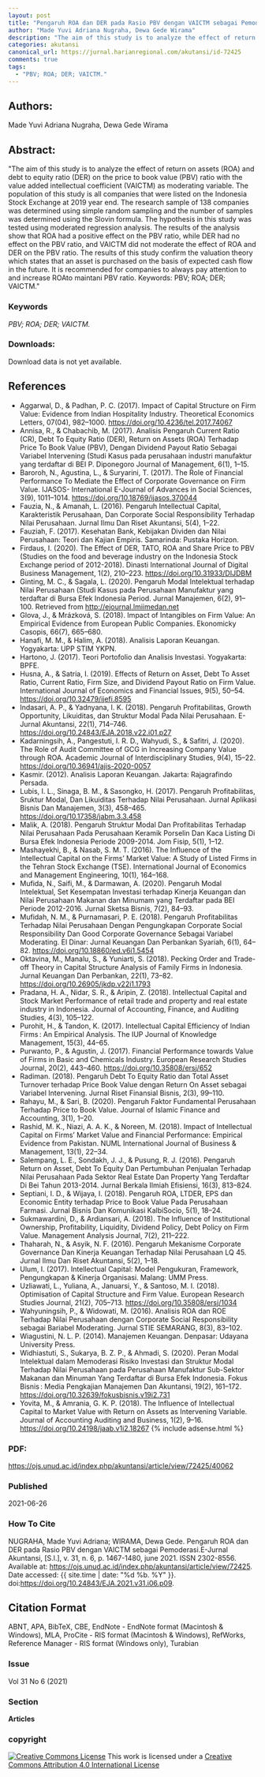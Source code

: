 ```yaml
---
layout: post
title: "Pengaruh ROA dan DER pada Rasio PBV dengan VAICTM sebagai Pemoderasi"
author: "Made Yuvi Adriana Nugraha, Dewa Gede Wirama"
description: "The aim of this study is to analyze the effect of return on assets ROA and debt to equity ratio DER on the price to book value PBV ratio with the value added intel"
categories: akutansi
canonical_url: https://jurnal.harianregional.com/akutansi/id-72425
comments: true
tags:
  - "PBV; ROA; DER; VAICTM."
---
```


## Authors:
Made Yuvi Adriana Nugraha, Dewa Gede Wirama

## Abstract:
"The aim of this study is to analyze the effect of return on assets (ROA) and debt to equity ratio (DER) on the price to book value (PBV) ratio with the value added intellectual coefficient (VAICTM) as moderating variable. The population of this study is all companies that were listed on the Indonesia Stock Exchange at 2019 year end. The research sample of 138 companies was determined using simple random sampling and the number of samples was determined using the Slovin formula. The hypothesis in this study was tested using moderated regression analysis. The results of the analysis show that ROA had a positive effect on the PBV ratio, while DER had no effect on the PBV ratio, and VAICTM did not moderate the effect of ROA and DER on the PBV ratio. The results of this study confirm the valuation theory which states that an asset is purchased on the basis of expected cash flow in the future. It is recommended for companies to always pay attention to and increase ROAto maintani PBV ratio. Keywords: PBV; ROA; DER; VAICTM."

### Keywords
*PBV; ROA; DER; VAICTM.*

### Downloads:
Download data is not yet available.

## References
- Aggarwal, D., & Padhan, P. C. (2017). Impact of Capital Structure on Firm Value: Evidence from Indian Hospitality Industry. Theoretical Economics Letters, 07(04), 982–1000. https://doi.org/10.4236/tel.2017.74067
- Annisa, R., & Chabachib, M. (2017). Analisis Pengaruh Current Ratio (CR), Debt To Equity Ratio (DER), Return on Assets (ROA) Terhadap Price To Book Value (PBV), Dengan Dividend Payout Ratio Sebagai Variabel Intervening (Studi Kasus pada perusahaan industri manufaktur yang terdaftar di BEI P. Diponegoro Journal of Management, 6(1), 1–15.
- Baroroh, N., Agustina, L., & Suryarini, T. (2017). The Role of Financial Performance To Mediate the Effect of Corporate Governance on Firm Value. IJASOS- International E-Journal of Advances in Social Sciences, 3(9), 1011–1014. https://doi.org/10.18769/ijasos.370044
- Fauzia, N., & Amanah, L. (2016). Pengaruh Intellectual Capital, Karakteristik Perusahaan, Dan Corporate Social Responsibility Terhadap Nilai Perusahaan. Jurnal Ilmu Dan Riset Akuntansi, 5(4), 1–22.
- Fauziah, F. (2017). Kesehatan Bank, Kebijakan Dividen dan Nilai Perusahaan: Teori dan Kajian Empiris. Samarinda: Pustaka Horizon.
- Firdaus, I. (2020). The Effect of DER, TATO, ROA and Share Price to PBV (Studies on the food and beverage industry on the Indonesia Stock Exchange period of 2012-2018). Dinasti International Journal of Digital Business Management, 1(2), 210–223. https://doi.org/10.31933/DIJDBM
- Ginting, M. C., & Sagala, L. (2020). Pengaruh Modal Intelektual terhadap Nilai Perusahaan (Studi Kasus pada Perusahaan Manufaktur yang terdaftar di Bursa Efek Indonesia Period. Jurnal Manajemen, 6(2), 91–100. Retrieved from http://ejournal.lmiimedan.net
- Glova, J., & Mrázková, S. (2018). Impact of Intangibles on Firm Value: An Empirical Evidence from European Public Companies. Ekonomicky Casopis, 66(7), 665–680.
- Hanafi, M. M., & Halim, A. (2018). Analisis Laporan Keuangan. Yogyakarta: UPP STIM YKPN.
- Hartono, J. (2017). Teori Portofolio dan Analisis Investasi. Yogyakarta: BPFE.
- Husna, A., & Satria, I. (2019). Effects of Return on Asset, Debt To Asset Ratio, Current Ratio, Firm Size, and Dividend Payout Ratio on Firm Value. International Journal of Economics and Financial Issues, 9(5), 50–54. https://doi.org/10.32479/ijefi.8595
- Indasari, A. P., & Yadnyana, I. K. (2018). Pengaruh Profitabilitas, Growth Opportunity, Likuiditas, dan Struktur Modal Pada Nilai Perusahaan. E-Jurnal Akuntansi, 22(1), 714–746. https://doi.org/10.24843/EJA.2018.v22.i01.p27
- Kadarningsih, A., Pangestuti, I. R. D., Wahyudi, S., & Safitri, J. (2020). The Role of Audit Committee of GCG in Increasing Company Value through ROA. Academic Journal of Interdisciplinary Studies, 9(4), 15–22. https://doi.org/10.36941/ajis-2020-0057
- Kasmir. (2012). Analisis Laporan Keuangan. Jakarta: Rajagrafindo Persada.
- Lubis, I. L., Sinaga, B. M., & Sasongko, H. (2017). Pengaruh Profitabilitas, Sruktur Modal, Dan Likuiditas Terhadap Nilai Perusahaan. Jurnal Aplikasi Bisnis Dan Manajemen, 3(3), 458–465. https://doi.org/10.17358/jabm.3.3.458
- Malik, A. (2018). Pengaruh Struktur Modal Dan Profitabilitas Terhadap Nilai Perusahaan Pada Perusahaan Keramik Porselin Dan Kaca Listing Di Bursa Efek Indonesia Periode 2009-2014. Jom Fisip, 5(1), 1–12.
- Mashayekhi, B., & Nasab, S. M. T. (2016). The Influence of the Intellectual Capital on the Firms’ Market Value: A Study of Listed Firms in the Tehran Stock Exchange (TSE). International Journal of Economics and Management Engineering, 10(1), 164–168.
- Mufida, N., Saifi, M., & Darmawan, A. (2020). Pengaruh Modal Intelektual, Set Kesempatan Investasi terhadap Kinerja Keuangan dan Nilai Perusahaan Makanan dan Minumam yang Terdaftar pada BEI Periode 2012-2016. Jurnal Sketsa Bisnis, 7(2), 84–93.
- Mufidah, N. M., & Purnamasari, P. E. (2018). Pengaruh Profitabilitas Terhadap Nilai Perusahaan Dengan Pengungkapan Corporate Social Responsibility Dan Good Corporate Governance Sebagai Variabel Moderating. El Dinar: Jurnal Keuangan Dan Perbankan Syariah, 6(1), 64–82. https://doi.org/10.18860/ed.v6i1.5454
- Oktavina, M., Manalu, S., & Yuniarti, S. (2018). Pecking Order and Trade-off Theory in Capital Structure Analysis of Family Firms in Indonesia. Jurnal Keuangan Dan Perbankan, 22(1), 73–82. https://doi.org/10.26905/jkdp.v22i1.1793
- Pradana, H. A., Nidar, S. R., & Aripin, Z. (2018). Intellectual Capital and Stock Market Performance of retail trade and property and real estate industry in Indonesia. Journal of Accounting, Finance, and Auditing Studies, 4(3), 105–122.
- Purohit, H., & Tandon, K. (2017). Intellectual Capital Efficiency of Indian Firms : An Empirical Analysis. The IUP Journal of Knowledge Management, 15(3), 44–65.
- Purwanto, P., & Agustin, J. (2017). Financial Performance towards Value of Firms in Basic and Chemicals Industry. European Research Studies Journal, 20(2), 443–460. https://doi.org/10.35808/ersj/652
- Radiman. (2018). Pengaruh Debt To Equity Ratio dan Total Asset Turnover terhadap Price Book Value dengan Return On Asset sebagai Variabel Intervening. Jurnal Riset Finansial Bisnis, 2(3), 99–110.
- Rahayu, M., & Sari, B. (2020). Pengaruh Faktor Fundamental Perusahaan Terhadap Price to Book Value. Journal of Islamic Finance and Accounting, 3(1), 1–20.
- Rashid, M. K., Niazi, A. A. K., & Noreen, M. (2018). Impact of Intellectual Capital on Firms’ Market Value and Financial Performance: Empirical Evidence from Pakistan. NUML International Journal of Business & Management, 13(1), 22–34.
- Salempang, L. E., Sondakh, J. J., & Pusung, R. J. (2016). Pengaruh Return on Asset, Debt To Equity Dan Pertumbuhan Penjualan Terhadap Nilai Perusahaan Pada Sektor Real Estate Dan Property Yang Terdaftar Di Bei Tahun 2013-2014. Jurnal Berkala Ilmiah Efisiensi, 16(3), 813–824.
- Septiani, I. D., & Wijaya, I. (2018). Pengaruh ROA, LTDER, EPS dan Economic Entity terhadap Price to Book Value Pada Perusahaan Farmasi. Jurnal Bisnis Dan Komunikasi KalbiSocio, 5(1), 18–24.
- Sukmawardini, D., & Ardiansari, A. (2018). The Influence of Institutional Ownership, Profitability, Liquidity, Dividend Policy, Debt Policy on Firm Value. Management Analysis Journal, 7(2), 211–222.
- Thaharah, N., & Asyik, N. F. (2016). Pengaruh Mekanisme Corporate Governance Dan Kinerja Keuangan Terhadap Nilai Perusahaan LQ 45. Jurnal Ilmu Dan Riset Akuntansi, 5(2), 1–18.
- Ulum, I. (2017). Intellectual Capital: Model Pengukuran, Framework, Pengungkapan & Kinerja Organisasi. Malang: UMM Press.
- Uzliawati, L., Yuliana, A., Januarsi, Y., & Santoso, M. I. (2018). Optimisation of Capital Structure and Firm Value. European Research Studies Journal, 21(2), 705–713. https://doi.org/10.35808/ersj/1034
- Wahyuningsih, P., & Widowati, M. (2016). Analisis ROA dan ROE Terhadap Nilai Perusahaan dengan Corporate Social Responsibility sebagai Bariabel Moderating. Jurnal STIE SEMARANG, 8(3), 83–102.
- Wiagustini, N. L. P. (2014). Manajemen Keuangan. Denpasar: Udayana University Press.
- Widhiastuti, S., Sukarya, B. Z. P., & Ahmadi, S. (2020). Peran Modal Intelektual dalam Memoderasi Risiko Investasi dan Struktur Modal Terhadap Nilai Perusahaan pada Perusahaan Manufaktur Sub-Sektor Makanan dan Minuman Yang Terdaftar di Bursa Efek Indonesia. Fokus Bisnis : Media Pengkajian Manajemen Dan Akuntansi, 19(2), 161–172. https://doi.org/10.32639/fokusbisnis.v19i2.731
- Yovita, M., & Amrania, G. K. P. (2018). The Influence of Intellectual Capital to Market Value with Return on Assets as Intervening Variable. Journal of Accounting Auditing and Business, 1(2), 9–16. https://doi.org/10.24198/jaab.v1i2.18267
{% include adsense.html %}
### PDF:
https://ojs.unud.ac.id/index.php/akuntansi/article/view/72425/40062

### Published
2021-06-26

### How To Cite
NUGRAHA, Made Yuvi Adriana; WIRAMA, Dewa Gede.  Pengaruh ROA dan DER pada Rasio PBV dengan VAICTM sebagai Pemoderasi.E-Jurnal Akuntansi, [S.l.], v. 31, n. 6, p. 1467-1480, june 2021. ISSN 2302-8556. Available at: <https://ojs.unud.ac.id/index.php/akuntansi/article/view/72425>. Date accessed: {{ site.time | date: "%d %b. %Y" }}. doi:https://doi.org/10.24843/EJA.2021.v31.i06.p09.

## Citation Format
ABNT, APA, BibTeX, CBE, EndNote - EndNote format (Macintosh & Windows), MLA, ProCite - RIS format (Macintosh & Windows), RefWorks, Reference Manager - RIS format (Windows only), Turabian

### Issue
Vol 31 No 6 (2021)

### Section 
**Articles**

### copyright 
<a href="http://creativecommons.org/licenses/by/4.0/" rel="license"><img src="https://i.creativecommons.org/l/by/4.0/88x31.png" alt="Creative Commons License" /></a>
This work is licensed under a <a href="http://creativecommons.org/licenses/by/4.0/" rel="nofollow">Creative Commons Attribution 4.0 International License</a>
